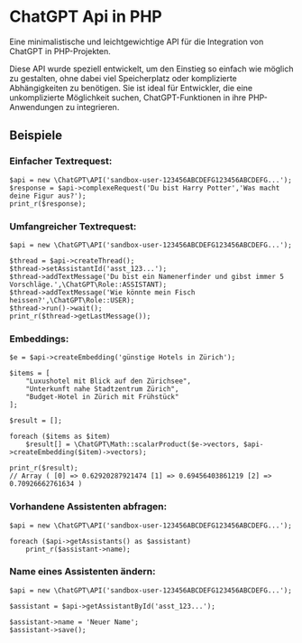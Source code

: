 # ChatGPT Api in PHP

Eine minimalistische und leichtgewichtige API für die Integration von ChatGPT in PHP-Projekten.

Diese API wurde speziell entwickelt, um den Einstieg so einfach wie möglich zu gestalten, ohne dabei viel Speicherplatz oder komplizierte Abhängigkeiten zu benötigen. Sie ist ideal für Entwickler, die eine unkomplizierte Möglichkeit suchen, ChatGPT-Funktionen in ihre PHP-Anwendungen zu integrieren.

## Beispiele
### Einfacher Textrequest:
```
$api = new \ChatGPT\API('sandbox-user-123456ABCDEFG123456ABCDEFG...');
$response = $api->complexeRequest('Du bist Harry Potter','Was macht deine Figur aus?');
print_r($response);
```

### Umfangreicher Textrequest:
```
$api = new \ChatGPT\API('sandbox-user-123456ABCDEFG123456ABCDEFG...');

$thread = $api->createThread();
$thread->setAssistantId('asst_123...');
$thread->addTextMessage('Du bist ein Namenerfinder und gibst immer 5 Vorschläge.',\ChatGPT\Role::ASSISTANT);
$thread->addTextMessage('Wie könnte mein Fisch heissen?',\ChatGPT\Role::USER);
$thread->run()->wait();
print_r($thread->getLastMessage());
```

### Embeddings:
```
$e = $api->createEmbedding('günstige Hotels in Zürich');

$items = [
    "Luxushotel mit Blick auf den Zürichsee",
    "Unterkunft nahe Stadtzentrum Zürich",
    "Budget-Hotel in Zürich mit Frühstück"
];

$result = [];

foreach ($items as $item)
    $result[] = \ChatGPT\Math::scalarProduct($e->vectors, $api->createEmbedding($item)->vectors);

print_r($result);
// Array ( [0] => 0.62920287921474 [1] => 0.69456403861219 [2] => 0.70926662761634 )
```

### Vorhandene Assistenten abfragen:
```
$api = new \ChatGPT\API('sandbox-user-123456ABCDEFG123456ABCDEFG...');

foreach ($api->getAssistants() as $assistant)
    print_r($assistant->name);
```

### Name eines Assistenten ändern:
```
$api = new \ChatGPT\API('sandbox-user-123456ABCDEFG123456ABCDEFG...');

$assistant = $api->getAssistantById('asst_123...');

$assistant->name = 'Neuer Name';
$assistant->save();
```

